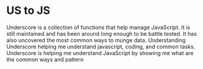 # US to JS

Underscore is a collection of functions that help manage JavaScript. It is still maintained and has been around long enough to be battle tested. It has also uncovered the most common ways to munge data. Understanding Underscore helping me understand javascript, coding, and common tasks. Underscore is helping me understand JavaScript by showing me what are the common ways and pattern